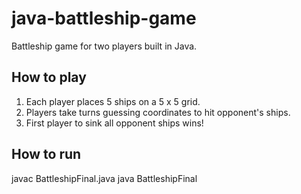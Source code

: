 # java-battleship-game
Battleship game for two players built in Java.

## How to play
1. Each player places 5 ships on a 5 x 5 grid.
2. Players take turns guessing coordinates to hit opponent's ships.
3. First player to sink all opponent ships wins!

## How to run
javac BattleshipFinal.java
java BattleshipFinal
